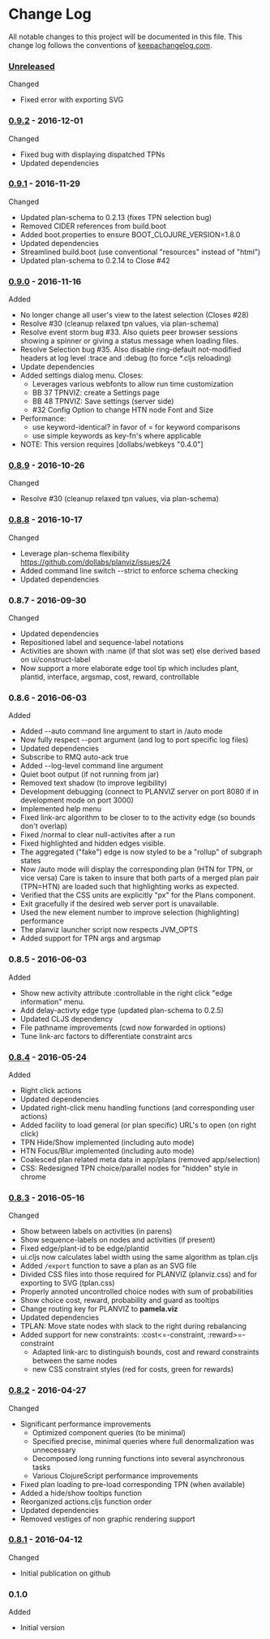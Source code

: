 # Change Log

All notable changes to this project will be documented in this file. This change log follows the conventions of [keepachangelog.com](http://keepachangelog.com/).

### [Unreleased]

Changed
* Fixed error with exporting SVG

### [0.9.2] - 2016-12-01

Changed
- Fixed bug with displaying dispatched TPNs
- Updated dependencies

### [0.9.1] - 2016-11-29

Changed
- Updated plan-schema to 0.2.13 (fixes TPN selection bug)
- Removed CIDER references from build.boot
- Added boot.properties to ensure BOOT_CLOJURE_VERSION=1.8.0
- Updated dependencies
- Streamlined build.boot (use conventional "resources" instead of "html")
- Updated plan-schema to 0.2.14 to Close #42

### [0.9.0] - 2016-11-16

Added
- No longer change all user's view to the latest selection (Closes #28)
- Resolve #30 (cleanup relaxed tpn values, via plan-schema)
- Resolve event storm bug #33. Also quiets peer browser sessions showing a
  spinner or giving a status message when loading files.
- Resolve Selection bug #35. Also disable ring-default not-modified
  headers at log level :trace and :debug (to force *.cljs reloading)
- Update dependencies
- Added settings dialog menu. Closes:
  * Leverages various webfonts to allow run time customization
  * BB 37 TPNVIZ: create a Settings page
  * BB 48 TPNVIZ: Save settings (server side)
  * #32 Config Option to change HTN node Font and Size
- Performance:
  * use keyword-identical? in favor of = for keyword comparisons
  * use simple keywords as key-fn's where applicable
- NOTE: This version requires [dollabs/webkeys "0.4.0"]

### [0.8.9] - 2016-10-26

Changed
- Resolve #30 (cleanup relaxed tpn values, via plan-schema)

### [0.8.8] - 2016-10-17

Changed
- Leverage plan-schema flexibility
  https://github.com/dollabs/planviz/issues/24
- Added command line switch --strict to enforce schema checking
- Updated dependencies

### 0.8.7 - 2016-09-30

Changed
- Updated dependencies
- Repositioned label and sequence-label notations
- Activities are shown with :name (if that slot was set)
  else derived based on ui/construct-label
- Now support a more elaborate edge tool tip which includes
  plant, plantid, interface, argsmap, cost, reward, controllable

### 0.8.6 - 2016-06-03

Added
- Added --auto command line argument to start in /auto mode
- Now fully respect --port argument (and log to port specific log files)
- Updated dependencies
- Subscribe to RMQ auto-ack true
- Added --log-level command line argument
- Quiet boot output (if not running from jar)
- Removed text shadow (to improve legibility)
- Development debugging (connect to PLANVIZ server on port 8080
  if in development mode on port 3000)
- Implemented help menu
- Fixed link-arc algorithm to be closer to to the activity edge (so bounds don't overlap)
- Fixed /normal to clear null-activites after a run
- Fixed highlighted and hidden edges visible.
- The aggregated ("fake") edge is now styled to be a "rollup" of subgraph states
- Now /auto mode will display the corresponding plan (HTN for TPN, or vice versa)
  Care is taken to insure that both parts of a merged plan pair (TPN=HTN) are
  loaded such that highlighting works as expected.
- Verified that the CSS units are explicitly "px" for the Plans component.
- Exit gracefully if the desired web server port is unavailable.
- Used the new element number to improve selection (highlighting) performance
- The planviz launcher script now respects JVM_OPTS
- Added support for TPN args and argsmap

### 0.8.5 - 2016-06-03

Added
- Show new activity attribute :controllable in the right click "edge information" menu.
- Add delay-activty edge type (updated plan-schema to 0.2.5)
- Updated CLJS dependency
- File pathname improvements (cwd now forwarded in options)
- Tune link-arc factors to differentiate constraint arcs

### [0.8.4] - 2016-05-24

Added
- Right click actions
- Updated dependencies
- Updated right-click menu handling functions (and corresponding user actions)
- Added facility to load general (or plan specific) URL's to open (on right click)
- TPN Hide/Show implemented (including auto mode)
- HTN Focus/Blur implemented (including auto mode)
- Coalesced plan related meta data in app/plans (removed app/selection)
- CSS: Redesigned TPN choice/parallel nodes for "hidden" style in chrome

### [0.8.3] - 2016-05-16

Changed
- Show between labels on activities (in parens)
- Show sequence-labels on nodes and activities (if present)
- Fixed edge/plant-id to be edge/plantid
- ui.cljs now calculates label width using the same algorithm as tplan.cljs
- Added `/export` function to save a plan as an SVG file
- Divided CSS files into those required for PLANVIZ (planviz.css)
  and for exporting to SVG (tplan.css)
- Properly annoted uncontrolled choice nodes with sum of probabilities
- Show choice cost, reward, probability and guard as tooltips
- Change routing key for PLANVIZ to **pamela.viz**
- Updated dependencies
- TPLAN: Move state nodes with slack to the right during rebalancing
- Added support for new constraints: :cost<=-constraint, :reward>=-constraint
  * Adapted link-arc to distinguish bounds, cost and reward constraints
    between the same nodes
  * new CSS constraint styles (red for costs, green for rewards)

### [0.8.2] - 2016-04-27

Changed
* Significant performance improvements
  * Optimized component queries (to be minimal)
  * Specified precise, minimal queries where full denormalization was unnecessary
  * Decomposed long running functions into several asynchronous tasks
  * Various ClojureScript performance improvements
* Fixed plan loading to pre-load corresponding TPN (when available)
* Added a hide/show tooltips function
* Reorganized actions.cljs function order
* Updated dependencies
* Removed vestiges of non graphic rendering support

### [0.8.1] - 2016-04-12

Changed
* Initial publication on github

### 0.1.0

Added
*  Initial version

[0.8.1]: https://github.com/dollabs/planviz/compare/0.1.0...0.8.1
[0.8.2]: https://github.com/dollabs/planviz/compare/0.8.1...0.8.2
[0.8.3]: https://github.com/dollabs/planviz/compare/0.8.2...0.8.3
[0.8.4]: https://github.com/dollabs/planviz/compare/0.8.3...0.8.4
[0.8.8]: https://github.com/dollabs/planviz/compare/0.8.4...0.8.8
[0.8.9]: https://github.com/dollabs/planviz/compare/0.8.8...0.8.9
[0.9.0]: https://github.com/dollabs/planviz/compare/0.8.9...0.9.0
[0.9.1]: https://github.com/dollabs/planviz/compare/0.9.0...0.9.1
[0.9.2]: https://github.com/dollabs/planviz/compare/0.9.1...0.9.2
[Unreleased]: https://github.com/dollabs/planviz/compare/0.9.2...HEAD
